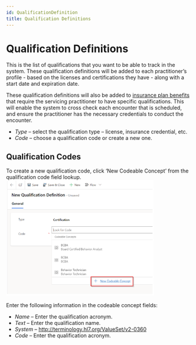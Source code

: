 ```yaml
---
id: QualificationDefinition
title: Qualification Definitions
---
```


# Qualification Definitions
This is the list of qualifications that you want to be able to track in the system. These qualification definitions will be added to each practitioner’s profile - based on the licenses and certifications they have - along with a start date and expiration date.

These qualification definitions will also be added to [insurance plan benefits](InsurancePlan.md) that require the servicing practitioner to have specific qualifications. This will enable the system to cross check each encounter that is scheduled, and ensure the practitioner has the necessary credentials to conduct the encounter.

- *Type* – select the qualification type – license, insurance credential, etc.
- *Code* – choose a qualification code or create a new one. 

## Qualification Codes
To create a new qualification code, click ‘New Codeable Concept’ from the qualification code field lookup. 
<img src ="/img/qualificationcodes.png" width="400"/>

Enter the following information in the codeable concept fields:
- *Name* – Enter the qualification acronym.
- *Text* – Enter the qualification name.
- *System* – http://terminology.hl7.org/ValueSet/v2-0360
- *Code* – Enter the qualification acronym.

